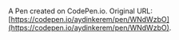 # 

A Pen created on CodePen.io. Original URL: [https://codepen.io/aydinkerem/pen/WNdWzbO](https://codepen.io/aydinkerem/pen/WNdWzbO).

